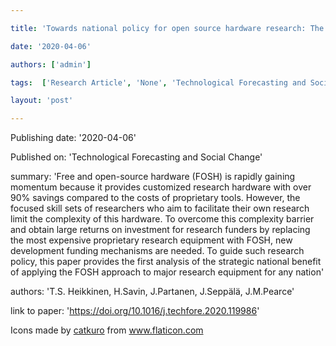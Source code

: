 ---
title: 'Towards national policy for open source hardware research: The case of Finland'
date: '2020-04-06'
authors: ['admin']
tags:  ['Research Article', 'None', 'Technological Forecasting and Social Change']
layout: 'post'
---
Publishing date: '2020-04-06'

Published on: 'Technological Forecasting and Social Change'

summary: 'Free and open-source hardware (FOSH) is rapidly gaining momentum because it provides customized research hardware with over 90% savings compared to the costs of proprietary tools. However, the focused skill sets of researchers who aim to facilitate their own research limit the complexity of this hardware. To overcome this complexity barrier and obtain large returns on investment for research funders by replacing the most expensive proprietary research equipment with FOSH, new development funding mechanisms are needed. To guide such research policy, this paper provides the first analysis of the strategic national benefit of applying the FOSH approach to major research equipment for any nation'

authors: 'T.S. Heikkinen, H.Savin, J.Partanen, J.Seppälä, J.M.Pearce'

link to paper: 'https://doi.org/10.1016/j.techfore.2020.119986'

Icons made by <a href="https://www.flaticon.com/free-icon/bookshelves_3576884" title="catkuro">catkuro</a> from <a href="https://www.flaticon.com/" title="Flaticon"> www.flaticon.com</a>